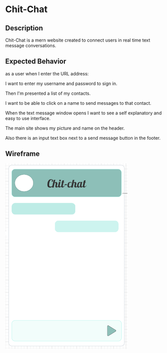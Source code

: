 # Chit-Chat

## Description

Chit-Chat is a mern website created to connect users in real time text message conversations.

## Expected Behavior

as a user when I enter the URL address: 

I want to enter my username and password to sign in. 

Then I'm presented a list of my contacts.

I want to be able to click on a name to send messages to that contact.

When the text message window opens I want to see a self explanatory and easy to use interface.

The main site shows my picture and name on the header.

Also there is an input text box next to a send message button in the footer.

## Wireframe 

![Chit-Chat Wireframe](./chit-chat.png)

